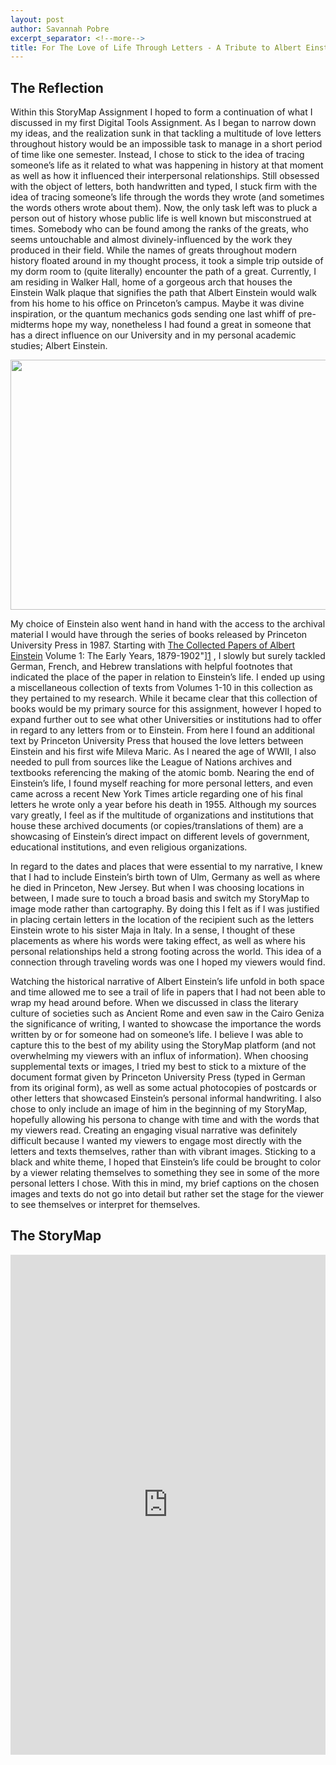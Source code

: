 ```yaml
---
layout: post
author: Savannah Pobre
excerpt_separator: <!--more-->
title: For The Love of Life Through Letters - A Tribute to Albert Einstein
---
```


## The Reflection
Within this StoryMap Assignment I hoped to form a continuation of what I discussed in my first Digital Tools Assignment. As I began to narrow down my ideas, and the realization sunk in that tackling a multitude of love letters throughout history would be an impossible task to manage in a short period of time like one semester. Instead, I chose to stick to the idea of tracing someone’s life as it related to what was happening in history at that moment as well as how it influenced their interpersonal relationships. Still obsessed with the object of letters, both handwritten and typed, I stuck firm with the idea of tracing someone’s life through the words they wrote (and sometimes the words others wrote about them).  Now, the only task left was to pluck a person out of history whose public life is well known but misconstrued at times. Somebody who can be found among the ranks of the greats, who seems untouchable and almost divinely-influenced by the work they produced in their field. While the names of greats throughout modern history floated around in my thought process, it took a simple trip outside of my dorm room to (quite literally) encounter the path of a great. Currently, I am residing in Walker Hall, home of a gorgeous arch that houses the Einstein Walk plaque that signifies the path that Albert Einstein would walk from his home to his office on Princeton’s campus. Maybe it was divine inspiration, or the quantum mechanics gods sending one last whiff of pre-midterms hope my way, nonetheless I had found a  great in someone that has a direct influence on our University and in my personal academic studies; Albert Einstein.

<p align="center">
  <img width="600" height="400" src="https://paw.princeton.edu/sites/default/files/styles/feature_image/public/images/content/einstein-1951-500x704_5.jpg?itok=4l4W1OM_">
</p>

My choice of Einstein also went hand in hand with the access to the archival material I would have through the series of books released by Princeton University Press in 1987. Starting with [The Collected Papers of Albert Einstein][1] Volume 1: The Early Years, 1879-1902"][1] , I slowly but surely tackled German, French, and Hebrew translations with helpful footnotes that indicated the place of the paper in relation to Einstein’s life. I ended up using a miscellaneous collection of texts from Volumes 1-10 in this collection as they pertained to my research. While it became clear that this collection of books would be my primary source for this assignment, however I hoped to expand further out to see what other Universities or institutions had to offer in regard to any letters from or to Einstein. From here I found an additional text by Princeton University Press that housed the love letters between Einstein and his first wife Mileva Maric. As I neared the age of WWII, I also needed to pull from sources like the League of Nations archives and textbooks referencing the making of the atomic bomb. Nearing the end of Einstein’s life, I found myself reaching for more personal letters, and even came across a recent New York Times article regarding one of his final letters he wrote only a year before his death in 1955. Although my sources vary greatly, I feel as if the multitude of organizations and institutions that house these archived documents (or copies/translations of them) are a showcasing of Einstein’s direct impact on different levels of government, educational institutions, and even religious organizations.
<!--more-->
In regard to the dates and places that were essential to my narrative, I knew that I had to include Einstein’s birth town of Ulm, Germany as well as where he died in Princeton, New Jersey. But when I was choosing locations in between, I made sure to touch a broad basis and switch my StoryMap to image mode rather than cartography. By doing this I felt as if I was justified in placing certain letters in the location of the recipient such as the letters Einstein wrote to his sister Maja in Italy. In a sense, I thought of these placements as where his words were taking effect, as well as where his personal relationships held a strong footing across the world. This idea of a connection through traveling words was one I hoped my viewers would find.

Watching the historical narrative of Albert Einstein’s life unfold in both space and time allowed me to see a trail of life in papers that I had not been able to wrap my head around before. When we discussed in class the literary culture of societies such as Ancient Rome and even saw in the Cairo Geniza the significance of writing, I wanted to showcase the importance the words written by or for someone had on someone’s life. I believe I was able to capture this to the best of my ability using the StoryMap platform (and not overwhelming my viewers with an influx of information). When choosing supplemental texts or images, I tried my best to stick to a mixture of the document format given by Princeton University Press (typed in German from its original form), as well as some actual photocopies of postcards or other letters that showcased Einstein’s personal informal handwriting. I also chose to only include an image of him in the beginning of my StoryMap, hopefully allowing his persona to change with time and with the words that my viewers read. Creating an engaging visual narrative was definitely difficult because I wanted my viewers to engage most directly with the letters and texts themselves, rather than with vibrant images. Sticking to a black and white theme, I hoped that Einstein’s life could be brought to color by a viewer relating themselves to something they see in some of the more personal letters I chose. With this in mind, my brief captions on the chosen images and texts do not go into detail but rather set the stage for the viewer to see themselves or interpret for themselves.

## The StoryMap
<iframe src="https://uploads.knightlab.com/storymapjs/8addb43a491aede4baaaadca59743333/the-life-and-letters-of-albert-einstein/index.html" frameborder="0" width="100%" height="800"></iframe>

[1]: https://einsteinpapers.press.princeton.edu/about "The Collected Papers of Albert Einstein"
